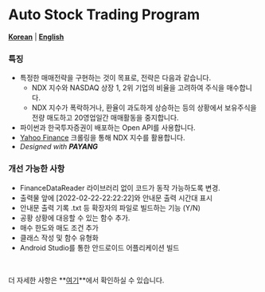 # **Auto Stock Trading Program**

**[Korean](https://github.com/hyngng/astp?tab=readme-ov-file)** | **[English](https://github.com/hyngng/astp/blob/master/README-en.md)**

### **특징**

- 특정한 매매전략을 구현하는 것이 목표로, 전략은 다음과 같습니다.
    - NDX 지수와 NASDAQ 상장 1, 2위 기업의 비율을 고려하여 주식을 매수합니다.
    - NDX 지수가 폭락하거나, 환율이 과도하게 상승하는 등의 상황에서 보유주식을 전량 매도하고 20영업일간 매매활동을 중지합니다.  
- 파이썬과 한국투자증권이 배포하는 Open API를 사용합니다.
- [Yahoo Finance](https://finance.yahoo.com/quote/NQ=F?p=NQ=F&.tsrc=fin-srch) 크롤링을 통해 NDX 지수를 활용합니다.
- _Designed with **PAYANG**_

### **개선 가능한 사항**

- FinanceDataReader 라이브러리 없이 코드가 동작 가능하도록 변경.
- 출력물 앞에 [2022-02-22-22:22:22]와 안내문 출력 시간대 표시
- 안내문 출력 기록 .txt 등 확장자의 파일로 빌드하는 기능 (Y/N)
- 공황 상황에 대응할 수 있는 함수 추가.
- 매수 한도와 매도 조건 추가
- 클래스 작성 및 함수 유형화
- Android Studio를 통한 안드로이드 어플리케이션 빌드

<br>

더 자세한 사항은 **[여기](https://hyngng.github.io/posts/astp/)**에서 확인하실 수 있습니다.
